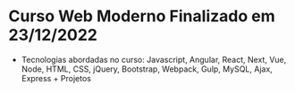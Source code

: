 # Curso Web Moderno Finalizado em 23/12/2022
- Tecnologias abordadas no curso: Javascript, Angular, React, Next, Vue, Node, HTML, CSS, jQuery, Bootstrap, Webpack, Gulp, MySQL, Ajax, Express + Projetos
